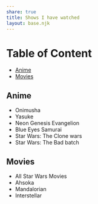 ```yaml
---
share: true
title: Shows I have watched
layout: base.njk
---
```


# Table of Content
- [Anime](#anime)
- [Movies](#movies)
## Anime
- Onimusha
- Yasuke
- Neon Genesis Evangelion 
- Blue Eyes Samurai
- Star Wars: The Clone wars
- Star Wars: The Bad batch

## Movies
- All Star Wars Movies
- Ahsoka
- Mandalorian
- Interstellar 



